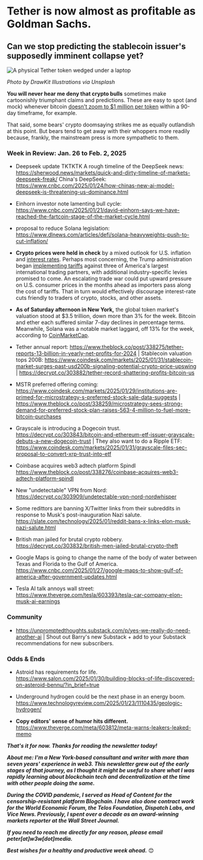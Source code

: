 # Tether is now almost as profitable as Goldman Sachs.
## Can we stop predicting the stablecoin issuer's supposedly imminent collapse yet?

![A physical Tether token wedged under a laptop](https://images.unsplash.com/photo-1626163015484-81fc7e3b90d8)

*Photo by DrawKit Illustrations via Unsplash*

**You will never hear me deny that crypto bulls** sometimes make cartoonishly triumphant claims and predictions. These are easy to spot (and mock) whenever bitcoin [doesn't zoom to $1 million per token](https://cointelegraph.com/news/former-coinbase-cto-makes-2m-bet-on-bitcoin-s-performance) within a 90-day timeframe, for example.

That said, some bears' crypto doomsaying strikes me as equally outlandish at this point. But bears tend to get away with their whoppers more readily because, frankly, the mainstream press is more sympathetic to them.




<!--

Start with the gross overgeneralization that crypto is *all* a fraud, not a marketplace that sometimes has individual bad actors who are exceptions to the norm, as happens in stocks or real estate or any other asset.

Truly, wherever you find people and money, you will find people trying to screw other people out of money. Unfortunately, this is a feature of human beings, not something unique to crypto or any other investment.

Overestimating the preventive power of agency regulation and underestimating the importance of market-based validation.

Some other string...

- NYT prediction in '22: https://www.nytimes.com/2022/06/17/technology/tether-stablecoin-cryptocurrency.html

- https://www.cnbc.com/2023/01/13/a-stablecoin-collapse-could-spill-into-us-bond-market-academic.html

- https://crypto.news/tether-discloses-timeframe-for-suspending-usdt-redemptions-on-multiple-networks/

- https://gizmodo.com/tether-terra-luna-bitcoin-fall-global-crypto-regulator-1848916607

- https://gizmodo.com/tether-terra-luna-bitcoin-fall-global-crypto-regulator-1848916607

- https://www.marketwatch.com/story/crypto-crash-what-investors-need-to-know-about-luna-tether-and-bitcoin-11652386874


At some point, critics' assertions that crypto is all going to vanish have to be considered as delusional as anything the bulls make.

Zeke Fawkes and Batman actors books dedicated long passages to predicting Tether's doom.

Lehman Brothers and Bear Stearns.

-->







<!--

My initial impression of the DeepSeek news is that it underscores two important points.

1) It underscores open source.

2) It underscores the reality of a hype cycle. Witness Anthropic CEO Dario Amodei's [dubious claim](https://gizmodo.com/anthropic-ceo-hilariously-claims-ai-will-double-human-lifespans-within-a-decade-2000554601) Thursday that AI will figure out how to double the average human lifespan within 10 years.

3) It underscores the problem of oligarchy: It's less innovative.

https://decrypt.co/303970/openai-o3-mini-early-launch-first-tests-deepseek

https://decrypt.co/303904/italy-bans-china-deepseek-ai-privacy-fears


- Will the AI bubble burst in 2025? https://www.forbes.com/sites/kolawolesamueladebayo/2025/01/20/experts-predict-the-bubble-may-burst-for-ai-in-2025/

-->
<!-- People's bid for TikTok: https://www.projectliberty.io/peoples-bid-for-tiktok/ | Sheila Warren hired as CEO

- Cops misusing facial recognition https://www.washingtonpost.com/business/interactive/2025/police-artificial-intelligence-facial-recognition/

- The late John McAfee's Twitter/X account is being used to promote a Solana-based crypto project. https://decrypt.co/302398/john-mcafees-twitter-promoting-solana-ai-token

-->

### Week in Review: Jan. 26 to Feb. 2, 2025




- Deepseek update TKTKTK A rough timeline of the DeepSeek news: https://sherwood.news/markets/quick-and-dirty-timeline-of-markets-deepseek-freak/ China's DeepSeek: https://www.cnbc.com/2025/01/24/how-chinas-new-ai-model-deepseek-is-threatening-us-dominance.html

- Einhorn investor note lamenting bull cycle: https://www.cnbc.com/2025/01/21/david-einhorn-says-we-have-reached-the-fartcoin-stage-of-the-market-cycle.html


- proposal to reduce Solana legislation: https://www.dlnews.com/articles/defi/solana-heavyweights-push-to-cut-inflation/


- **Crypto prices were held in check** by a mixed outlook for U.S. inflation and [interest rates](https://www.coindesk.com/markets/2025/01/28/fed-holds-rates-steady-takes-note-of-elevated-inflation). Perhaps most concerning, the Trump administration began [implementing tariffs](https://www.wsj.com/politics/elections/trump-says-tariffs-are-coming-on-computer-chips-steel-and-more-cef9974c?st=Q7Uc7p&reflink=desktopwebshare_permalink) against three of America's largest international trading partners, with additional industry-specific levies promised to come. An escalating trade war could put upward pressure on U.S. consumer prices in the months ahead as importers pass along the cost of tariffs. That in turn would effectively discourage interest-rate cuts friendly to traders of crypto, stocks, and other assets.

- **As of Saturday afternoon in New York,** the global token market's valuation stood at $3.5 trillion, down more than 3% for the week. Bitcoin and ether each suffered similar 7-day declines in percentage terms. Meanwhile, Solana was a notable market laggard, off 13% for the week, according to [CoinMarketCap](https://coinmarketcap.com/).

- Tether annual report: https://www.theblock.co/post/338275/tether-reports-13-billion-in-yearly-net-profits-for-2024 |  Stablecoin valuation tops 200B: https://www.coindesk.com/markets/2025/01/31/stablecoin-market-surges-past-usd200b-signaling-potential-crypto-price-upswing | https://decrypt.co/303882/tether-record-shattering-profits-bitcoin-us

- MSTR preferred offering coming: https://www.coindesk.com/markets/2025/01/29/institutions-are-primed-for-microstrategy-s-preferred-stock-sale-data-suggests | https://www.theblock.co/post/338259/microstrategy-sees-strong-demand-for-preferred-stock-plan-raises-563-4-million-to-fuel-more-bitcoin-purchases

- Grayscale is introducing a Dogecoin trust. https://decrypt.co/303843/bitcoin-and-ethereum-etf-issuer-grayscale-debuts-a-new-dogecoin-trust | They also want to do a Ripple ETF: https://www.coindesk.com/markets/2025/01/31/grayscale-files-sec-proposal-to-convert-xrp-trust-into-etf

- Coinbase acquires web3 adtech platform Spindl https://www.theblock.co/post/338276/coinbase-acquires-web3-adtech-platform-spindl

- New "undetectable" VPN from Nord: https://decrypt.co/303909/undetectable-vpn-nord-nordwhisper

- Some redittors are banning X/Twitter links from their subreddits in response to Musk's post-inauguration Nazi salute. https://slate.com/technology/2025/01/reddit-bans-x-links-elon-musk-nazi-salute.html

- British man jailed for brutal crypto robbery. https://decrypt.co/303832/british-men-jailed-brutal-crypto-theft

- Google Maps is going to change the name of the body of water between Texas and Florida to the Gulf of America. https://www.cnbc.com/2025/01/27/google-maps-to-show-gulf-of-america-after-government-updates.html

- Tesla AI talk annoys wall street: https://www.theverge.com/tesla/603393/tesla-car-company-elon-musk-ai-earnings

### Community

- https://unpromptedthoughts.substack.com/p/yes-we-really-do-need-another-ai | Shout out Barry's new Substack + add to your Substack recommendations for new subscribers.

### Odds & Ends

- Astroid has requirements for life. https://www.salon.com/2025/01/30/building-blocks-of-life-discovered-on-asteroid-bennu/?in_brief=true

- Underground hydrogen could be the next phase in an energy boom. https://www.technologyreview.com/2025/01/23/1110435/geologic-hydrogen/

- **Copy editors' sense of humor hits different.** https://www.theverge.com/meta/603812/meta-warns-leakers-leaked-memo

_**That's it for now. Thanks for reading the newsletter today!**_

_**About me: I'm a New York-based consultant and writer with more than seven years' experience in web3. This newsletter grew out of the early stages of that journey, as I thought it might be useful to share what I was rapidly learning about blockchain tech and decentralization at the time with other people doing the same.**_

 _**During the COVID pandemic, I served as Head of Content for the censorship-resistant platform Blogchain. I have also done contract work for the World Economic Forum, the Telos Foundation, Dispatch Labs, and Vice News. Previously, I spent over a decade as an award-winning markets reporter at the Wall Street Journal.**_

 _**If you need to reach me directly for any reason, please email peter[at]w3w[dot]media.**_

 _**Best wishes for a healthy and productive week ahead.**_ 😊
